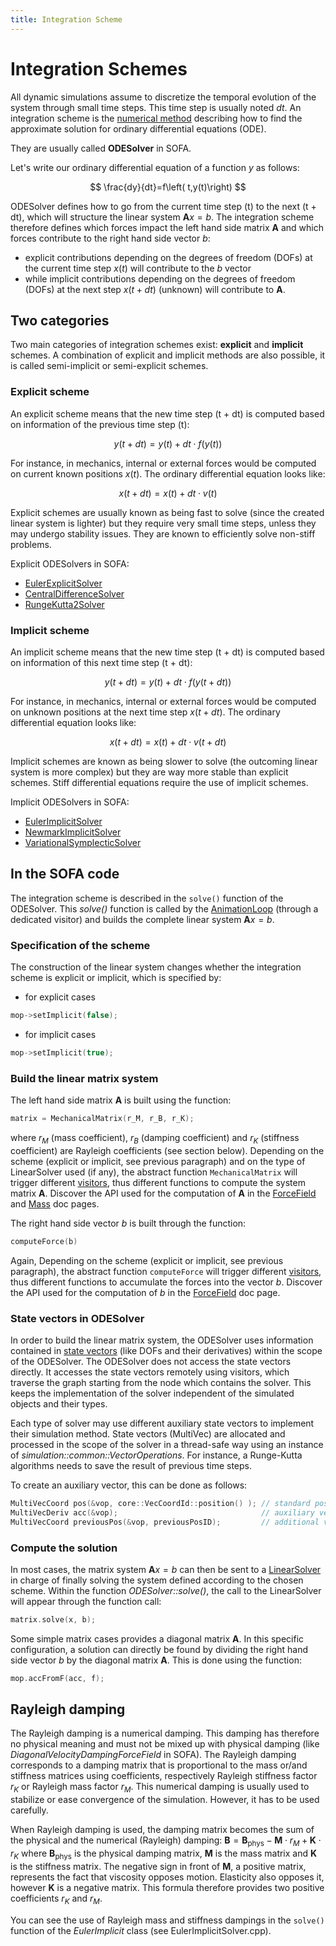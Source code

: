 ```yaml
---
title: Integration Scheme
---
```


Integration Schemes
===================

All dynamic simulations assume to discretize the temporal evolution of the system through small time steps. This time step is usually noted *dt*. An integration scheme is the [numerical method](https://en.wikipedia.org/wiki/Numerical_methods_for_ordinary_differential_equations) describing how to find the approximate solution for ordinary differential equations (ODE).

They are usually called **ODESolver** in SOFA. 

Let's write our ordinary differential equation of a function *y* as follows:

$$
\frac{dy}{dt}=f\left( t,y(t)\right)
$$

ODESolver defines how to go from the current time step (t) to the next (t + dt), which will structure the linear system $\mathbf{A}x=b$. The integration scheme therefore defines which forces impact the left hand side matrix $\mathbf{A}$ and which forces contribute to the right hand side vector *b*:

- explicit contributions depending on the degrees of freedom (DOFs) at the current time step $x(t)$ will contribute to the $b$ vector
- while implicit contributions depending on the degrees of freedom (DOFs) at the next step $x(t+dt)$ (unknown) will contribute to $\mathbf{A}$. 


Two categories
--------------

Two main categories of integration schemes exist: **explicit** and **implicit** schemes. A combination of explicit and implicit methods are also possible, it is called semi-implicit or semi-explicit schemes.

### Explicit scheme

An explicit scheme means that the new time step (t + dt) is computed based on information of the previous time step (t):

$$
y(t+dt)=y(t)+dt \cdot f(y(t))
$$

For instance, in mechanics, internal or external forces would be computed on current known positions $x(t)$. The ordinary differential equation looks like:

$$
x(t+dt)=x(t)+dt \cdot v(t)
$$

Explicit schemes are usually known as being fast to solve (since the created linear system is lighter) but they require very small time steps, unless they may undergo stability issues. They are known to efficiently solve non-stiff problems.

Explicit ODESolvers in SOFA:

- [EulerExplicitSolver](../../../components/odesolver/forward/eulerexplicitsolver/)
- [CentralDifferenceSolver](../../../components/odesolver/forward/centraldifferencesolver/)
- [RungeKutta2Solver](../../../components/odesolver/forward/rungekutta2solver/)


### Implicit scheme

An implicit scheme means that the new time step (t + dt) is computed based on information of this next time step (t + dt):

$$
y(t+dt)=y(t)+dt \cdot f(y(t+dt))
$$

For instance, in mechanics, internal or external forces would be computed on unknown positions at the next time step $x(t+dt)$. The ordinary differential equation looks like:

$$
x(t+dt)=x(t)+dt \cdot v(t+dt)
$$

Implicit schemes are known as being slower to solve (the outcoming linear system is more complex) but they are way more stable than explicit schemes. Stiff differential equations require the use of implicit schemes.

Implicit ODESolvers in SOFA:

- [EulerImplicitSolver](../../../components/odesolver/backward/eulerimplicitsolver/)
- [NewmarkImplicitSolver](../../../components/odesolver/backward/newmarkimplicitsolver/)
- [VariationalSymplecticSolver](../../../components/odesolver/backward/variationalsymplecticsolver/)


In the SOFA code
----------------

The integration scheme is described in the `solve()` function of the ODESolver. This *solve()* function is called by the [AnimationLoop](../../animation-loop/) (through a dedicated visitor) and builds the complete linear system $\mathbf{A}x=b$.


### Specification of the scheme

The construction of the linear system changes whether the integration scheme is explicit or implicit, which is specified by:

- for explicit cases
``` cpp
mop->setImplicit(false);
```
- for implicit cases
``` cpp
mop->setImplicit(true);
```


### Build the linear matrix system

The left hand side matrix $\mathbf{A}$ is built using the function:
``` cpp
matrix = MechanicalMatrix(r_M, r_B, r_K);
```
where $r_M$ (mass coefficient), $r_B$ (damping coefficient) and $r_K$ (stiffness coefficient) are Rayleigh coefficients (see section below). Depending on the scheme (explicit or implicit, see previous paragraph) and on the type of LinearSolver used (if any), the abstract function `MechanicalMatrix` will trigger different [visitors](../../visitors/), thus different functions to compute the system matrix $\mathbf{A}$. Discover the API used for the computation of $\mathbf{A}$ in the [ForceField](../../multi-model-representation/forcefield/#forcefield-api) and [Mass](../../multi-model-representation/mass/#mass-api) doc pages.


The right hand side vector *b* is built through the function:
``` cpp
computeForce(b)
```

Again, Depending on the scheme (explicit or implicit, see previous paragraph), the abstract function `computeForce` will trigger different [visitors](../../visitors/), thus different functions to accumulate the forces into the vector $b$. Discover the API used for the computation of $b$ in the [ForceField](../../multi-model-representation/forcefield/#forcefield-api) doc page.




### State vectors in ODESolver

In order to build the linear matrix system, the ODESolver uses information contained in [state vectors](../../mechanicalobject/#state-vectors) (like DOFs and their derivatives) within the scope of the ODESolver. The ODESolver does not access the state vectors directly. It accesses the state vectors remotely using visitors, which traverse the graph starting from the node which contains the solver. This keeps the implementation of the solver independent of the simulated objects and their types.

Each type of solver may use different auxiliary state vectors to implement their simulation method. State vectors (MultiVec) are allocated and processed in the scope of the solver in a thread-safe way using an instance of _simulation::common::VectorOperations_. For instance, a Runge-Kutta algorithms needs to save the result of previous time steps.

To create an auxiliary vector, this can be done as follows:

``` cpp
MultiVecCoord pos(&vop, core::VecCoordId::position() ); // standard position vector
MultiVecDeriv acc(&vop);                                // auxiliary vector
MultiVecCoord previousPos(&vop, previousPosID);         // additional vector
```



### Compute the solution

In most cases, the matrix system $\mathbf{A}x=b$ can then be sent to a [LinearSolver](../../system-resolution/linear-solver/) in charge of finally solving the system defined according to the chosen scheme. Within the function *ODESolver::solve()*, the call to the LinearSolver will appear through the function call:

``` cpp
matrix.solve(x, b);
```

Some simple matrix cases provides a diagonal matrix $\mathbf{A}$. In this specific configuration, a solution can directly be found by dividing the right hand side vector *b* by the diagonal matrix $\mathbf{A}$. This is done using the function:
``` cpp
mop.accFromF(acc, f);
```



Rayleigh damping
----------------

The Rayleigh damping is a numerical damping. This damping has therefore no physical meaning and must not be mixed up with physical damping (like _DiagonalVelocityDampingForceField_ in SOFA). The Rayleigh damping corresponds to a damping matrix that is proportional to the mass or/and stiffness matrices using coefficients, respectively Rayleigh stiffness factor $r_K$ or Rayleigh mass factor $r_M$. This numerical damping is usually used to stabilize or ease convergence of the simulation. However, it has to be used carefully.

When Rayleigh damping is used, the damping matrix becomes the sum of the physical and the numerical (Rayleigh) damping: $\mathbf{B} = \mathbf{B}_{\text{phys}} - \mathbf{M} \cdot r_M+ \mathbf{K} \cdot r_K$ where $\mathbf{B}_{\text{phys}}$ is the physical damping matrix, $\mathbf{M}$ is the mass matrix and $\mathbf{K}$ is the stiffness matrix.
The negative sign in front of $\mathbf{M}$, a positive matrix, represents the fact that viscosity opposes motion. Elasticity also opposes it, however $\mathbf{K}$ is a negative matrix. This formula therefore provides two positive coefficients $r_K$ and $r_M$.

You can see the use of Rayleigh mass and stiffness dampings in the `solve()` function of the _EulerImplicit_ class (see EulerImplicitSolver.cpp).
